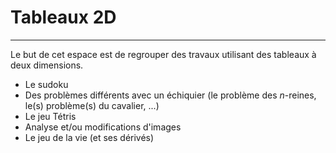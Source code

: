 # Tableaux 2D
----

Le but de cet espace est de regrouper des travaux utilisant des tableaux à deux dimensions.
* Le sudoku
* Des problèmes différents avec un échiquier (le problème des $n$-reines, le(s) problème(s) du cavalier, ...)
* Le jeu Tétris
* Analyse et/ou modifications d'images
* Le jeu de la vie (et ses dérivés)
